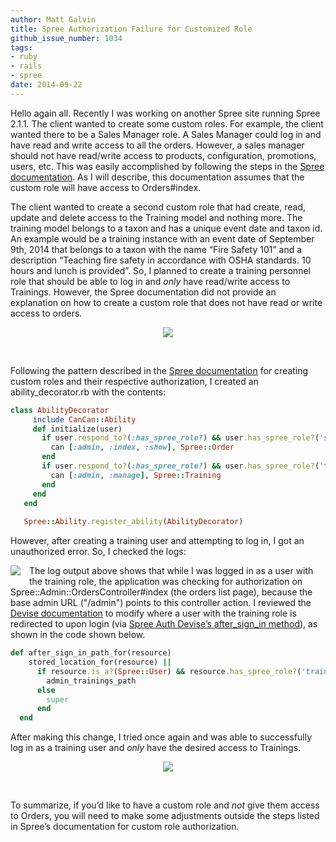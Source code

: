 ```yaml
---
author: Matt Galvin
title: Spree Authorization Failure for Customized Role
github_issue_number: 1034
tags:
- ruby
- rails
- spree
date: 2014-09-22
---
```




Hello again all. Recently I was working on another Spree site running Spree 2.1.1. The client wanted to create some custom roles. For example, the client wanted there to be a Sales Manager role. A Sales Manager could log in and have read and write access to all the orders. However, a sales manager should not have read/write access to products, configuration, promotions, users, etc. This was easily accomplished by following the steps in the [Spree documentation](https://guides.spreecommerce.org/developer/security.html). As I will describe, this documentation assumes that the custom role will have access to Orders#index.

The client wanted to create a second custom role that had create, read, update and delete access to the Training model and nothing more. The training model belongs to a taxon and has a unique event date and taxon id. An example would be a training instance with an event date of September 9th, 2014 that belongs to a taxon with the name “Fire Safety 101” and a description “Teaching fire safety in accordance with OSHA standards. 10 hours and lunch is provided”. So, I planned to create a training personnel role that should be able to log in and *only* have read/write access to Trainings. However, the Spree documentation did not provide an explanation on how to create a custom role that does not have read or write access to orders.

<div class="separator" style="clear: both; text-align: center;"><a href="/blog/2014/09/spree-authorization-failure-for/image-0-big.png" imageanchor="1" style="margin-left: 1em; margin-right: 1em;"><img border="0" src="/blog/2014/09/spree-authorization-failure-for/image-0.png"/></a></div>

 

Following the pattern described in the [Spree documentation](https://guides.spreecommerce.org/developer/security.html) for creating custom roles and their respective authorization, I created an ability_decorator.rb with the contents:

```ruby
class AbilityDecorator
     include CanCan::Ability
     def initialize(user)
       if user.respond_to?(:has_spree_role?) && user.has_spree_role?('sales_manager')
         can [:admin, :index, :show], Spree::Order
       end
       if user.respond_to?(:has_spree_role?) && user.has_spree_role?('training')
         can [:admin, :manage], Spree::Training
       end
     end
   end
 
   Spree::Ability.register_ability(AbilityDecorator)
```

However, after creating a training user and attempting to log in, I got an unauthorized error. So, I checked the logs:

<div class="separator" style="clear: both; text-align: center;"><a href="/blog/2014/09/spree-authorization-failure-for/image-1.png" imageanchor="1" style="clear: left; float: left; margin-bottom: 1em; margin-right: 1em;"><img border="0" src="/blog/2014/09/spree-authorization-failure-for/image-1.png"/></a></div>

The log output above shows that while I was logged in as a user with the training role, the application was checking for authorization on Spree::Admin::OrdersController#index (the orders list page), because the base admin URL ("/admin") points to this controller action. I reviewed the [Devise documentation](http://rdoc.info/github/plataformatec/devise/master/Devise/Controllers/Helpers:after_sign_in_path_for) to modify where a user with the training role is redirected to upon login (via [Spree Auth Devise’s after_sign_in method](https://github.com/spree/spree_auth_devise)), as shown in the code shown below.

```ruby
def after_sign_in_path_for(resource)
    stored_location_for(resource) ||
      if resource.is_a?(Spree::User) && resource.has_spree_role?('training')
        admin_trainings_path
      else
        super
      end
  end
```

After making this change, I tried once again and was able to successfully log in as a training user and *only* have the desired access to Trainings. 

<div class="separator" style="clear: both; text-align: center;"><a href="/blog/2014/09/spree-authorization-failure-for/image-2-big.png" imageanchor="1" style="margin-left: 1em; margin-right: 1em;"><img border="0" src="/blog/2014/09/spree-authorization-failure-for/image-2.png"/></a></div>

 

To summarize, if you’d like to have a custom role and *not* give them access to Orders, you will need to make some adjustments outside the steps listed in Spree’s documentation for custom role authorization.


